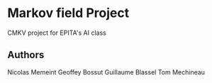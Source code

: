# Markov field Project
CMKV project for EPITA's AI class

## Authors
Nicolas Memeint
Geoffey Bossut
Guillaume Blassel
Tom Mechineau
